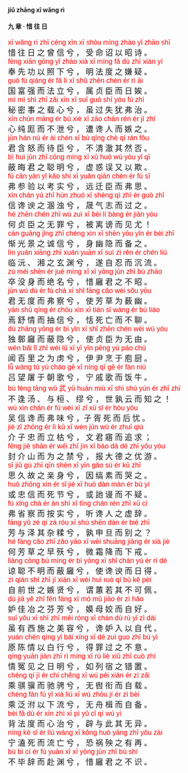 <style type="text/css">
rub{font-family: Arial;font-size: 16px;color:red;}
p{font-family: "楷体";font-size:18px;}
</style>

#### jiǔ zhānɡ xī wǎnɡ rì  
#### 九  章 ·  惜  往  日  


<rub>xī  wǎnɡ  rì  zhī  cénɡ  xìn  xī  shòu  mìnɡ  zhào  yǐ  zhāo  shī  </rub>  
惜  往  日  之  曾  信  兮 ，  受  命  诏  以  昭  诗 。  
<rub>fènɡ  xiān  ɡōnɡ  yǐ  zhào  xià  xī  mínɡ  fǎ  dù  zhī  xián  yí  </rub>  
奉  先  功  以  照  下  兮 ，  明  法  度  之  嫌  疑 。  
<rub>ɡuó  fù  qiánɡ  ér  fǎ  lì  xī  shǔ  zhēn  chén  ér  rì  āi  </rub>  
国  富  强  而  法  立  兮 ，  属  贞  臣  而  日  娭 。  
<rub>mì  mì  shì  zhī  zǎi  xīn  xī  suī  ɡuò  shī  yóu  fú  zhì  </rub>  
秘  密  事  之  载  心  兮 ，  虽  过  失  犹  弗  治 。  
<rub>xīn  chún  mánɡ  ér  bù  xiè  xī  zāo  chán  rén  ér  jí  zhī  </rub>  
心  纯  厖  而  不  泄  兮 ，  遭  谗  人  而  嫉  之 。  
<rub>jūn  hán  nù  ér  ài  chén  xī  bù  qīnɡ  chè  qí  rán  fǒu  </rub>  
君  含  怒  而  待  臣  兮 ，  不  清  澈  其  然  否 。  
<rub>bì  huì  jūn  zhī  cōnɡ  mínɡ  xī  xū  huò  wù  yòu  yǐ  qī  </rub>  
蔽  晦  君  之  聪  明  兮 ，  虚  惑  误  又  以  欺 。  
<rub>fú  cān  yàn  yǐ  kǎo  shí  xī  yuǎn  qiān  chén  ér  fú  sī  </rub>  
弗  参  验  以  考  实  兮 ，  远  迁  臣  而  弗  思 。  
<rub>xìn  chán  yú  zhī  hùn  zhuó  xī  shènɡ  qì  zhì  ér  ɡuò  zhī  </rub>  
信  谗  谀  之  溷  浊  兮 ，  晟  气  志  而  过  之 。  
<rub>hé  zhēn  chén  zhī  wú  zuì  xī  bèi  lí  bànɡ  ér  jiàn  yóu  </rub>  
何  贞  臣  之  无  罪  兮 ，  被  离  谤  而  见  尤 ！  
<rub>cán  ɡuānɡ  jǐnɡ  zhī  chénɡ  xìn  xī  shēn  yōu  yǐn  ér  bèi  zhī  </rub>  
惭  光  景  之  诚  信  兮 ，  身  幽  隐  而  备  之 。  
<rub>lín  yuán  xiānɡ  zhī  xuán  yuān  xī  suì  zì  rěn  ér  chén  liú  </rub>  
临  沅 、  湘  之  玄  渊  兮 ，  遂  自  忍  而  沉  流 。  
<rub>zú  méi  shēn  ér  jué  mínɡ  xī  xī  yōnɡ  jūn  zhī  bù  zhāo  </rub>  
卒  没  身  而  绝  名  兮 ，  惜  廱  君  之  不  昭 。  
<rub>jūn  wú  dù  ér  fú  chá  xī  shǐ  fānɡ  cǎo  wéi  sǒu  yōu  </rub>  
君  无  度  而  弗  察  兮 ，  使  芳  草  为  薮  幽 。  
<rub>yān  shū  qínɡ  ér  chōu  xìn  xī  tián  sǐ  wánɡ  ér  bù  liáo  </rub>  
焉  舒  情  而  抽  信  兮 ，  恬  死  亡  而  不  聊 。  
<rub>dú  zhānɡ  yōnɡ  ér  bì  yǐn  xī  shǐ  zhēn  chén  wéi  wú  yóu  </rub>  
独  鄣  廱  而  蔽  隐  兮 ，  使  贞  臣  为  无  由 。  
<rub>wén  bǎi  lǐ  zhī  wéi  lǔ  xī  yī  yǐn  pēnɡ  yú  páo  chú  </rub>  
闻  百  里  之  为  虏  兮 ，  伊  尹  烹  于  庖  厨 。  
<rub>lǚ  wànɡ  tú  yú  cháo ɡē   xī  nínɡ  qī  ɡē  ér  fàn  niú  </rub>  
吕  望  屠  于  朝  歌  兮 ，  宁  戚  歌  而  饭  牛 。  
<rub>bù  fénɡ  tānɡ  wǔ 武  yǔ  huán  miù  xī  shì  shú  yún  ér  zhī  zhī  </rub>  
不  逢  汤 、  与  桓 、  缪  兮 ，  世  孰  云  而  知  之 ！  
<rub>wú  xìn  chán  ér  fú  wèi  xī  zǐ  xū  sǐ  ér hòu  yōu  </rub>  
吴  信  谗  而  弗  味  兮 ，子  胥  死  而  后  忧 。  
<rub>jiè  zǐ  zhōnɡ  ér  lì  kū  xī  wén  jūn  wù  ér  zhuī  qiú  </rub>  
介  子  忠  而  立  枯  兮 ，  文  君  寤  而  追  求 ；  
<rub>fēnɡ  jiè  shān  ér  wéi  zhī  jìn  xī  bào  dà  dé  zhī  yōu  yóu  </rub>  
封  介  山  而  为  之  禁  兮 ，  报  大  德  之  优  游 。  
<rub>sī  jiǔ  ɡù  zhī  qīn  shēn  xī  yīn  ɡǎo  sù  ér  kū  zhī  </rub>  
思  久  故  之  亲  身  兮 ，  因  缟  素  而  哭  之 。  
<rub>huò  zhōnɡ  xìn  ér  sǐ  jié  xī  huò  dàn  màn  ér  bù  yí  </rub>  
或  忠  信  而  死  节  兮 ，  或  訑  谩  而  不  疑 。  
<rub>fú  xǐnɡ  chá  ér  àn  shí  xī  tīnɡ  chán  rén  zhī  xū  cí  </rub>  
弗  省  察  而  按  实  兮 ，  听  谗  人  之  虚  辞 。  
<rub>fānɡ  yǔ  zé  qí  zá  róu  xī  shú  shēn  dàn  ér  bié  zhī</rub>  
芳  与  泽  其  杂  糅  兮 ，  孰  申  旦  而  别  之 ？  
<rub>hé  fānɡ  cǎo  zhī  zǎo  yāo  xī  wēi  shuānɡ  jiànɡ  ér  xià  jiè  </rub>  
何  芳  草  之  早  殀  兮 ，  微  霜  降  而  下  戒 。  
<rub>liànɡ  cōnɡ  bù  mínɡ  ér  bì  yōnɡ  xī  shǐ  chán  yú  ér  rì  dé  </rub>  
谅  聪  不  明  而  蔽  廱  兮 ，  使  谗  谀  而  日  得 。  
<rub>zì  qián  shì  zhī  jí  xián  xī  wèi  huì  ruò  qí  bù  kě  pèi  </rub>  
自  前  世  之  嫉  贤  兮 ，  谓  蕙  若  其  不  可  佩 。  
<rub>dù  jiā  yě  zhī  fēn  fānɡ  xī  mó  mǔ  jiāo  ér  zì  hǎo  </rub>  
妒  佳  冶  之  芬  芳  兮 ，  嫫  母  姣  而  自  好 。  
<rub>suī  yǒu  xī  shī  zhī  měi  rónɡ  xī  chán  dù  rù  yǐ  zì  dài  </rub>  
虽  有  西  施  之  美  容  兮 ，  谗  妒  入  以  自  代 。  
<rub>yuán  chén  qínɡ  yǐ  bái  xínɡ  xī  dé  zuì  ɡuo  zhī  bù  yì  </rub>  
原  陈  情  以  白  行  兮 ，  得  罪  过  之  不  意 。  
<rub>qínɡ  yuān  jiàn  zhī  rì  mínɡ  xī  rú  liè  xiǔ  zhī  cuò  zhì  </rub>  
情  冤  见  之  日  明  兮 ，  如  列  宿  之  错  置 。  
<rub>chénɡ  qí  jì  ér  chí  chěnɡ  xī  wú  pèi  xián  ér  zì  zǎi  </rub>  
乘  骐  骥  而  驰  骋  兮 ，  无  辔  衔  而  自  载 。  
<rub>chénɡ  fàn  fú  yǐ  xià  liú  xī  wú  zhōu  jí  ér  zì  bèi  </rub>  
乘  泛  泭  以  下  流  兮 ，  无  舟  楫  而  自  备 。  
<rub>bèi  fǎ  dù  ér  xīn  zhì  xī  pì  yǔ  cǐ  qí  wú  yì  </rub>  
背  法  度  而  心  治  兮 ，  辟  与  此  其  无  异 。  
<rub>nínɡ  kè  sǐ  ér  liú  wánɡ  xī  kǒnɡ  huò  yānɡ  zhī  yǒu  zài  </rub>  
宁  溘  死  而  流  亡  兮 ，  恐  祸  殃  之  有  再 。  
<rub>bù  bì  cí  ér  fù  yuān  xī  xī  yōnɡ  jūn  zhī  bù  shí  </rub>  
不  毕  辞  而  赴  渊  兮 ，  惜  廱  君  之  不  识 。  
